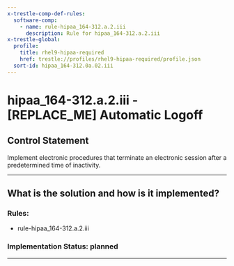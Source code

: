 ```yaml
---
x-trestle-comp-def-rules:
  software-comp:
    - name: rule-hipaa_164-312.a.2.iii
      description: Rule for hipaa_164-312.a.2.iii
x-trestle-global:
  profile:
    title: rhel9-hipaa-required
    href: trestle://profiles/rhel9-hipaa-required/profile.json
  sort-id: hipaa_164-312.0a.02.iii
---
```


# hipaa_164-312.a.2.iii - \[REPLACE_ME\] Automatic Logoff

## Control Statement

Implement electronic procedures that terminate an electronic session after a predetermined time of
inactivity.

______________________________________________________________________

## What is the solution and how is it implemented?

<!-- For implementation status enter one of: implemented, partial, planned, alternative, not-applicable -->

<!-- Note that the list of rules under ### Rules: is read-only and changes will not be captured after assembly to JSON -->

<!-- Add control implementation description here for control: hipaa_164-312.a.2.iii -->

### Rules:

  - rule-hipaa_164-312.a.2.iii

### Implementation Status: planned

______________________________________________________________________
